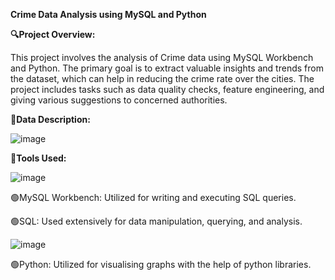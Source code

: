 **Crime Data Analysis using MySQL and Python**

**🔍Project Overview:**

This project involves the analysis of Crime data using MySQL Workbench and Python. The primary goal is to extract valuable insights and trends from the dataset, which can help in reducing the crime rate over the cities. The project includes tasks such as data quality checks, feature engineering, and giving various suggestions to concerned authorities.

**📄Data Description:**

![image](https://github.com/sumitsingh44/Crime_Data_Analysis_with_MySQL_and_Python/assets/98682550/afa5a536-e830-41a9-a173-34d219ac1717)


**🔧Tools Used:**

![image](https://github.com/sumitsingh44/Crime_Data_Analysis_with_MySQL_and_Python/assets/98682550/ab8da09f-e847-4ae9-afde-d91444c56b6b)

🟢MySQL Workbench: Utilized for writing and executing SQL queries.

🟢SQL: Used extensively for data manipulation, querying, and analysis.

![image](https://github.com/sumitsingh44/Crime_Data_Analysis_with_MySQL_and_Python/assets/98682550/8e386e35-c49e-48ae-a1e6-0ac809ae90eb)

🟢Python: Utilized for visualising graphs with the help of python libraries.
